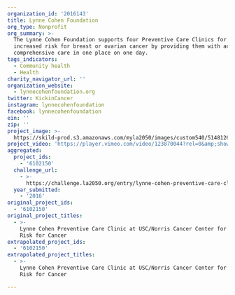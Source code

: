 ```yaml
---
organization_id: '2016143'
title: Lynne Cohen Foundation
org_type: Nonprofit
org_summary: >-
  The Lynne Cohen Foundation supports four Preventive Care Clinics for women at
  increased risk for breast or ovarian cancer by providing them with access to
  comprehensive care in one place on one day.
tags_indicators:
  - Community health
  - Health
charity_navigator_url: ''
organization_website:
  - lynnecohenfoundation.org
twitter: KickinCancer
instagram: lynnecohenfoundation
facebook: lynnecohenfoundation
ein: ''
zip: ''
project_image: >-
  https://skild-prod.s3.amazonaws.com/myla2050/images/custom540/5148126005741-team91.png
project_video: 'https://player.vimeo.com/video/123870044?rel=0&amp;showinfo=0'
aggregated:
  project_ids:
    - '6102150'
  challenge_url:
    - >-
      https://challenge.la2050.org/entry/lynne-cohen-preventive-care-clinic-at-usc-norris-cancer-center-for-women-at-risk-for-cancer
  year_submitted:
    - '2016'
original_project_ids:
  - '6102150'
original_project_titles:
  - >-
    Lynne Cohen Preventive Care Clinic at USC/Norris Cancer Center for Women at
    Risk for Cancer
extrapolated_project_ids:
  - '6102150'
extrapolated_project_titles:
  - >-
    Lynne Cohen Preventive Care Clinic at USC/Norris Cancer Center for Women at
    Risk for Cancer

---
```

